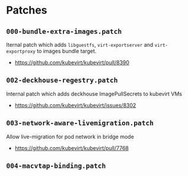 # Patches

## `000-bundle-extra-images.patch`

Iternal patch which adds `libguestfs`, `virt-exportserver` and `virt-exportproxy`
to images bundle target.

- https://github.com/kubevirt/kubevirt/pull/8390

## `002-deckhouse-regestry.patch`

Internal patch which adds deckhouse ImagePullSecrets to kubevirt VMs

- https://github.com/kubevirt/kubevirt/issues/8302

## `003-network-aware-livemigration.patch`

Allow live-migration for pod network in bridge mode

- https://github.com/kubevirt/kubevirt/pull/7768

## `004-macvtap-binding.patch`
